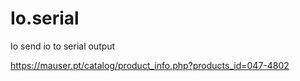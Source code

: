 # Io.serial
Io send io to serial output

https://mauser.pt/catalog/product_info.php?products_id=047-4802

